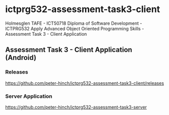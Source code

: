# ictprg532-assessment-task3-client
Holmesglen TAFE - ICT50718 Diploma of Software Development - ICTPRG532 Apply Advanced Object Oriented Programming Skills - Assessment Task 3 - Client Application

## Assessment Task 3 - Client Application (Android)

### Releases
https://github.com/peter-hinch/ictprg532-assessment-task3-client/releases
### Server Application
https://github.com/peter-hinch/ictprg532-assessment-task3-server
